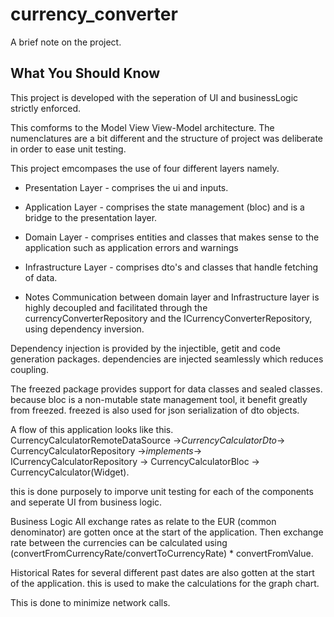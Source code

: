 # currency_converter

A brief note on the project.

## What You Should Know

This project is developed with the seperation of UI and businessLogic strictly
enforced.

This comforms to the Model View View-Model architecture.
The numenclatures are a bit different and the structure of project was deliberate
in order to ease unit testing.

This project emcompases the use of four different layers namely.
- Presentation Layer - comprises the ui and inputs.
- Application Layer - comprises the state management (bloc) and 
   is a bridge to the presentation layer.
- Domain Layer - comprises entities and classes that makes sense to the application
   such as application errors and warnings
- Infrastructure Layer - comprises dto's and classes that handle fetching of data.

- Notes
Communication between domain layer and Infrastructure layer is highly decoupled and
facilitated through the currencyConverterRepository and the ICurrencyConverterRepository,
using dependency inversion.

Dependency injection is provided by the injectible, getit and code generation packages.
dependencies are injected seamlessly which reduces coupling.

The freezed package provides support for data classes and sealed classes.
because bloc is a non-mutable state management tool, it benefit greatly from freezed.
freezed is also used for json serialization of dto objects.

A flow of this application looks like this.
CurrencyCalculatorRemoteDataSource ->*CurrencyCalculatorDto*-> CurrencyCalculatorRepository ->*implements*-> 
ICurrencyCalculatorRepository -> CurrencyCalculatorBloc -> CurrencyCalculator(Widget).

this is done purposely to imporve unit testing for each of the components and seperate UI from business logic.

Business Logic
All exchange rates as relate to the EUR (common denominator) are gotten once at the start of the application.
Then exchange rate between the currencies can be calculated using 
(convertFromCurrencyRate/convertToCurrencyRate) * convertFromValue.

Historical Rates for several different past dates are also gotten at the start of the application. this is used
to make the calculations for the graph chart.

This is done to minimize network calls.




